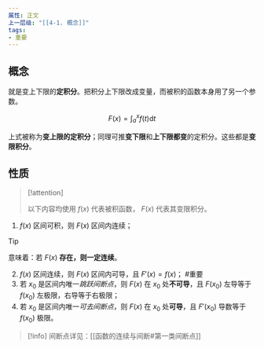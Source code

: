 ```yaml
---
属性: 正文
上一层级: "[[4-1. 概念]]"
tags:
- 重要
---
```


## 概念

就是变上下限的**定积分**。把积分上下限改成变量，而被积的函数本身用了另一个参数。

$$
F(x) = \int^{x}_{a} f(t) \mathrm{d}t
$$

上式被称为**变上限的定积分**；同理可推**变下限**和**上下限都变**的定积分。这些都是**变限积分**。

## 性质

> [!attention] 
> 
> 以下内容均使用 $f(x)$ 代表被积函数， $F(x)$ 代表其变限积分。

1. $f(x)$ 区间可积，则 $F(x)$ 区间内连续；

> [!tip]
>  
> 意味着：若 $F(x)$ **存在，则一定连续**。

2. $f(x)$ 区间连续，则 $F(x)$ 区间内可导，且 $F'(x) = f(x)$； #重要 
3. 若 $x_0$ 是区间内唯一*跳跃间断点*，则 $F(x)$ 在 $x_0$ 处**不可导**，且 $F(x_0)$ 左导等于 $f(x_0)$ 左极限，右导等于右极限；
4. 若 $x_0$ 是区间内唯一*可去间断点*，则 $F(x)$ 在 $x_0$ 处**可导**，且 $F'(x_{0})$ 导数等于$f(x_0)$ 极限。

> [!info] 
> 间断点详见：[[函数的连续与间断#第一类间断点]]